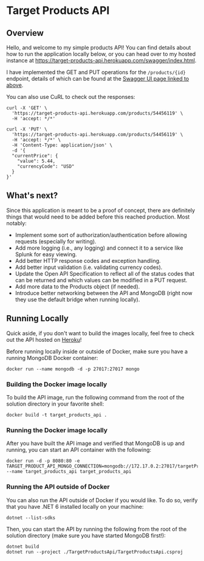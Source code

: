 # Target Products API

## Overview

Hello, and welcome to my simple products API!
You can find details about how to run the application locally below, or you can head over to my hosted instance at https://target-products-api.herokuapp.com/swagger/index.html.

I have implemented the GET and PUT operations for the `/products/{id}` endpoint, details of which can be found at the [Swagger UI page linked to above](https://target-products-api.herokuapp.com/swagger/index.html).

You can also use CuRL to check out the responses:

```
curl -X 'GET' \
  'https://target-products-api.herokuapp.com/products/54456119' \
  -H 'accept: */*'
```

```
curl -X 'PUT' \
  'https://target-products-api.herokuapp.com/products/54456119' \
  -H 'accept: */*' \
  -H 'Content-Type: application/json' \
  -d '{
  "currentPrice": {
    "value": 5.44,
    "currencyCode": "USD"
  }
}'
```

## What's next?

Since this application is meant to be a proof of concept, there are definitely things that would need to be added before this reached production.
Most notably:
* Implement some sort of authorization/authentication before allowing requests (especially for writing).
* Add more logging (i.e., any logging) and connect it to a service like Splunk for easy viewing.
* Add better HTTP response codes and exception handling.
* Add better input validation (i.e. validating currency codes).
* Update the Open API Specification to reflect all of the status codes that can be returned and which values can be modified in a PUT request.
* Add more data to the Products object (if needed).
* Introduce better networking between the API and MongoDB (right now they use the default bridge when running locally).

## Running Locally

Quick aside, if you don't want to build the images locally, feel free to check out the API hosted on [Heroku](https://target-products-api.herokuapp.com/swagger/index.html)! 

Before running locally inside or outside of Docker, make sure you have a running MongoDB Docker container:

```
docker run --name mongodb -d -p 27017:27017 mongo
```

### Building the Docker image locally

To build the API image, run the following command from the root of the solution directory in your favorite shell:

```
docker build -t target_products_api .
```

### Running the Docker image locally

After you have built the API image and verified that MongoDB is up and running, you can start an API container with the following:

```
docker run -d -p 8080:80 -e TARGET_PRODUCT_API_MONGO_CONNECTION=mongodb://172.17.0.2:27017/targetProductPriceDb --name target_products_api target_products_api
```

### Running the API outside of Docker

You can also run the API outside of Docker if you would like. To do so, verify that you have .NET 6 installed locally on your machine:

```
dotnet --list-sdks
```

Then, you can start the API by running the following from the root of the solution directory (make sure you have started MongoDB first!):

```
dotnet build
dotnet run --project ./TargetProductsApi/TargetProductsApi.csproj
```
